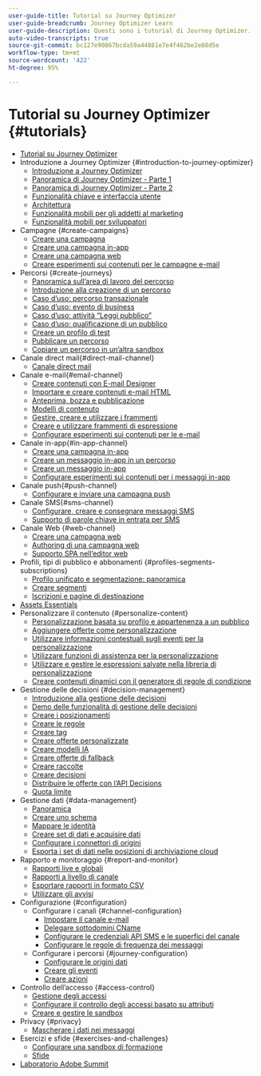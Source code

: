 ```yaml
---
user-guide-title: Tutorial su Journey Optimizer
user-guide-breadcrumb: Journey Optimizer Learn
user-guide-description: Questi sono i tutorial di Journey Optimizer.
auto-video-transcripts: true
source-git-commit: bc127e90867bcda59a44881e7e4f462be2e88d5e
workflow-type: tm+mt
source-wordcount: '422'
ht-degree: 95%

---
```



# Tutorial su Journey Optimizer {#tutorials}

+ [Tutorial su Journey Optimizer](/help/overview.md)
+ Introduzione a Journey Optimizer {#introduction-to-journey-optimizer}
   + [Introduzione a Journey Optimizer](/help/introduction/introduction.md)
   + [Panoramica di Journey Optimizer - Parte 1](/help/introduction/journey-optimizer-overview-part-1.md)
   + [Panoramica di Journey Optimizer - Parte 2](/help/introduction/journey-optimizer-overview-part-2.md)
   + [Funzionalità chiave e interfaccia utente](/help/introduction/key-capabilities-and-user-interface.md)
   + [Architettura](/help/introduction/architecture.md)
   + [Funzionalità mobili per gli addetti al marketing](/help/channels/mobile-capabilities.md)
   + [Funzionalità mobili per sviluppatori](/help/channels/mobile-capabilities-for-developers.md)
+ Campagne {#create-campaigns}
   + [Creare una campagna](/help/create-campaigns/create-a-campaign.md)
   + [Creare una campagna in-app](/help/create-campaigns/in-app.md)
   + [Creare una campagna web](https://experienceleague.adobe.com/docs/journey-optimizer-learn/tutorials/web-channel/create-a-web-campaign.html?lang=it)
   + [Creare esperimenti sui contenuti per le campagne e-mail](/help/create-campaigns/content-experiments.md)
+ Percorsi {#create-journeys}
   + [Panoramica sull’area di lavoro del percorso](/help/create-journeys/overview-over-the-journey-canvas.md)
   + [Introduzione alla creazione di un percorso](/help/create-journeys/introduction-to-building-a-journey.md)
   + [Caso d’uso: percorso transazionale](/help/create-journeys/use-case-transactional-journey.md)
   + [Caso d’uso: evento di business](/help/create-journeys/use-case-business-event.md)
   + [Caso d’uso: attività “Leggi pubblico”](/help/create-journeys/use-case-read-audience.md)
   + [Caso d’uso: qualificazione di un pubblico](/help/create-journeys/use-case-audience-qualification.md)
   + [Creare un profilo di test](/help/create-journeys/test-a-journey.md)
   + [Pubblicare un percorso](/help/create-journeys/publish-a-journey.md)
   + [Copiare un percorso in un’altra sandbox](/help/create-journeys/copy-a-journey.md)
+ Canale direct mail{#direct-mail-channel}
   + [Canale direct mail](/help/channels/direct-mail.md)
+ Canale e-mail{#email-channel}
   + [Creare contenuti con E-mail Designer](/help/channels/create-content-with-the-email-designer.md)
   + [Importare e creare contenuti e-mail HTML](/help/channels/import-and-author-html-email-content.md)
   + [Anteprima, bozza e pubblicazione](/help/channels/preview-proof-and-publish.md)
   + [Modelli di contenuto](/help/channels/content-templates.md)
   + [Gestire, creare e utilizzare i frammenti](/help/content-management/manage-author-use-fragments.md)
   + [Creare e utilizzare frammenti di espressione](/help/content-management/expression-fragments.md)
   + [Configurare esperimenti sui contenuti per le e-mail](/help/experimentation/content-experiments-for-emails.md)
+ Canale in-app{#in-app-channel}
   + [Creare una campagna in-app](/help/channels/create-an-in-app-campaign.md)
   + [Creare un messaggio in-app in un percorso](/help/channels/create-an-in-app-message-in-a-journey.md)
   + [Creare un messaggio in-app](/help/channels/author-in-app-messages.md)
   + [Configurare esperimenti sui contenuti per i messaggi in-app](/help/experimentation/content-experiments-for-in-app-messages.md)
+ Canale push{#push-channel}
   + [Configurare e inviare una campagna push](/help/channels/create-a-push-campaign.md)
+ Canale SMS{#sms-channel}
   + [Configurare, creare e consegnare messaggi SMS](/help/channels/author-sms-messages.md)
   + [Supporto di parole chiave in entrata per SMS](/help/channels/inbound-keyword-support-for-sms.md)
+ Canale Web {#web-channel}
   + [Creare una campagna web](/help/channels/create-a-web-campaign.md)
   + [Authoring di una campagna web](/help/channels/author-a-web-campaign.md)
   + [Supporto SPA nell’editor web](/help/channels/singel-page-application-support.md)
+ Profili, tipi di pubblico e abbonamenti {#profiles-segments-subscriptions}
   + [Profilo unificato e segmentazione: panoramica](/help/set-up-resources/unified-profile-and-segmentation-overview.md)
   + [Creare segmenti](/help/set-up-resources/create-segments.md)
   + [Iscrizioni e pagine di destinazione](/help/subscriptions-and-landing-pages.md)
+ [Assets Essentials](/help/assets-essentials-overview.md)
+ Personalizzare il contenuto {#personalize-content}
   + [Personalizzazione basata su profilo e appartenenza a un pubblico](/help/personalize-content/profile-and-audience-membership-based-personalization.md)
   + [Aggiungere offerte come personalizzazione](/help/personalize-content/add-offer-decisioning-to-messages.md)
   + [Utilizzare informazioni contestuali sugli eventi per la personalizzazione](/help/personalize-content/use-contextual-event-information-for-personalization.md)
   + [Utilizzare funzioni di assistenza per la personalizzazione](/help/personalize-content/use-helper-functions-for-personalization.md)
   + [Utilizzare e gestire le espressioni salvate nella libreria di personalizzazione](/help/personalize-content/use-and-manage-saved-expressions-in-personalization-library.md)
   + [Creare contenuti dinamici con il generatore di regole di condizione](/help/personalize-content/create-dynamic-content.md)
+ Gestione delle decisioni {#decision-management}
   + [Introduzione alla gestione delle decisioni](/help/decision-management/introduction-to-decision-management.md)
   + [Demo delle funzionalità di gestione delle decisioni](/help/decision-management/demo-of-decision-management-capabilities.md)
   + [Creare i posizionamenti](/help/decision-management/create-placements.md)
   + [Creare le regole](/help/decision-management/create-rules.md)
   + [Creare tag](/help/decision-management/create-tags.md)
   + [Creare offerte personalizzate](/help/decision-management/create-personalized-offers.md)
   + [Creare modelli IA](/help/decision-management/create-ai-models.md)
   + [Creare offerte di fallback](/help/decision-management/create-fallback-offers.md)
   + [Creare raccolte](/help/decision-management/create-collections.md)
   + [Creare decisioni](/help/decision-management/create-decisions.md)
   + [Distribuire le offerte con l’API Decisions](/help/decision-management/deliver-offers-with-the-decisions-api.md)
   + [Quota limite](/help/decision-management/frequency-capping.md)
+ Gestione dati {#data-management}
   + [Panoramica](/help/set-up-data/set-up-data-overview.md)
   + [Creare uno schema](/help/set-up-data/create-schema.md)
   + [Mappare le identità](/help/set-up-data/map-identities.md)
   + [Creare set di dati e acquisire dati](/help/set-up-data/create-datasets-and-ingest-data.md)
   + [Configurare i connettori di origini](/help/set-up-data/configure-source-connectors.md)
   + [Esporta i set di dati nelle posizioni di archiviazione cloud](/help/set-up-data/export-datasets.md)
+ Rapporto e monitoraggio {#report-and-monitor}
   + [Rapporti live e globali](/help/report-and-monitor/live-and-global-reports.md)
   + [Rapporti a livello di canale](/help/report-and-monitor/channel-level-reports.md)
   + [Esportare rapporti in formato CSV](/help/report-and-monitor/export-reports-in-csv-format.md)
   + [Utilizzare gli avvisi](/help/administration/alerts.md)
+ Configurazione {#configuration}
   + Configurare i canali {#channel-configuration}
      + [Impostare il canale e-mail](/help/set-up-channels/set-up-email-channel.md)
      + [Delegare sottodomini CName](/help/set-up-channels/delegate-cname-subdomains.md)
      + [Configurare le credenziali API SMS e le superfici del canale](/help/set-up-channels/set-up-sms-channel.md)
      + [Configurare le regole di frequenza dei messaggi](/help/administration/configure-frequency-rules.md)
   + Configurare i percorsi {#journey-configuration}
      + [Configurare le origini dati](/help/set-up-journeys/configure-data-sources.md)
      + [Creare gli eventi](/help/set-up-journeys/create-events.md)
      + [Creare azioni](/help/set-up-journeys/create-actions.md)
+ Controllo dell’accesso {#access-control}
   + [Gestione degli accessi](/help/set-up-access/access-management.md)
   + [Configurare il controllo degli accessi basato su attributi](https://experienceleague.adobe.com/docs/platform-learn/tutorials/admin/configure-attribute-based-access-control.html?lang=it)
   + [Creare e gestire le sandbox](/help/set-up-access/create-and-manage-sandboxes.md)
+ Privacy {#privacy}
   + [Mascherare i dati nei messaggi](/help/privacy/mask-data-in-messages.md)
+ Esercizi e sfide {#exercises-and-challenges}
   + [Configurare una sandbox di formazione](https://experienceleague.adobe.com/docs/journey-optimizer-learn/configure-a-training-sandbox/introduction-and-prerequisites.html?lang=it)
   + [Sfide](https://experienceleague.adobe.com/docs/journey-optimizer-learn/challenges/introduction-and-prerequisites.html?lang=it)
+ [Laboratorio Adobe Summit](/help/summit-lab-731/l731-assets.md)
